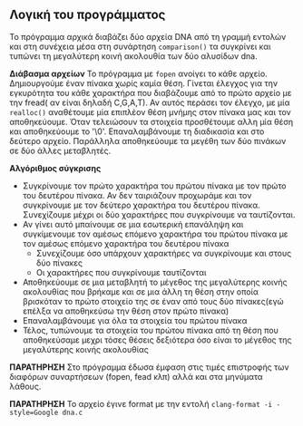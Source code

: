 ## Λογική του προγράμματος

Το πρόγραμμα αρχικά διαβάζει δύο αρχεία DNA από τη γραμμή εντολών και στη συνέχεια μέσα στη συνάρτηση ```comparison()``` τα συγκρίνει και τυπώνει τη μεγαλύτερη κοινή ακολουθία των δύο
αλυσίδων dna.

**Διάβασμα αρχείων**
Το πρόγραμμα με ```fopen``` ανοίγει το κάθε αρχείο. Δημιουργούμε έναν πίνακα χωρίς καμία θέση. Γίνεται έλεγχος για την εγκυρότητα του κάθε χαρακτήρα που διαβάζουμε από το πρώτο αρχείο με την fread( αν είναι δηλαδή C,G,A,T). Αν αυτός περάσει τον έλεγχο, με μία ```realloc()```  αναθέτουμε μία επιπλέον θέση μνήμης στον πίνακα μας και τον αποθηκεύουμε. Όταν τελειώσουν τα στοιχεία προσθέτουμε αλλη μία θέση και αποθηκεύουμε το '\0'.
Επαναλαμβάνουμε τη διαδικασία και στο δεύτερο αρχείο. Παράλληλα αποθηκεύουμε τα μεγέθη των δύο πινάκων σε δύο άλλες μεταβλητές.

**Αλγόριθμος σύγκρισης**
- Συγκρίνουμε τον πρώτο χαρακτήρα του πρώτου πίνακα με τον πρώτο του δευτέρου πίνακα. Αν δεν ταιριάζουν προχωράμε και τον συγκρίνουμε με τον δεύτερο χαρακτήρα του δευτέρου πίνακα. Συνεχίζουμε μέχρι οι δύο χαρακτήρες που συγκρίνουμε να ταυτίζονται. 
- Αν γίνει αυτό μπαίνουμε σε μια εσωτερική επανάληψη και συγκίμενουμε τον αμέσως επόμενο χαρακτήρα του πρώτου πίνακα με τον αμέσως επόμενο χαρακτήρα του δευτέρου πίνακα
    - Συνεχίζουμε όσο υπάρχουν χαρακτήρες να συγκρίνουμε και στους δύο πίνακες
    - Οι χαρακτήρες που συγκρίνουμε ταυτίζονται
- Αποθηκεύουμε σε μια μεταβλητή το μέγεθος της μεγαλύτερης κοινής ακολουθίας που βρήκαμε και σε μια άλλη τη θέση στην οποία βρισκόταν το πρώτο στοιχείο της σε έναν από τους δύο πίνακες(εγώ επέλξα να αποθηκεύσω την θέση στον πρώτο πίνακα)
- Επαναλαμβάνουμε για όλα τα στοιχεία του πρώτου πίνακα
- Τέλος, τυπώνουμε τα στοιχεία του πρώτου πίνακα από τη θέση που αποθηκεύσαμε μεχρι τόσες θέσεις δεξιότερα όσο είναι το μέγεθος της μεγαλύτερης κοινής ακολουθίας

**ΠΑΡΑΤΗΡΗΣΗ** Στο πρόγραμμα έδωσα έμφαση στις τιμές επιστροφής των διαφόρων συναρτήσεων (fopen, fead κλπ) αλλά και στα μηνύματα λάθους.

**ΠΑΡΑΤΗΡΗΣΗ** Το αρχείο έγινε format με την εντολή ```clang-format -i -style=Google dna.c```
